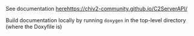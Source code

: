 See documentation [here](https://chiv2-community.github.io/C2ServerAPI/)https://chiv2-community.github.io/C2ServerAPI/

Build documentation locally by running `doxygen` in the top-level directory (where the Doxyfile is)
